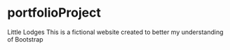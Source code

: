 # portfolioProject
Little Lodges
This is a fictional website created to better my understanding of Bootstrap

